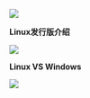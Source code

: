 

![](https://cdn.nlark.com/yuque/0/2025/png/47441741/1752999610350-617b10da-9dbd-4d3f-bc97-5d70d6a365dd.png)

**Linux发行版介绍**

![](https://cdn.nlark.com/yuque/0/2025/png/47441741/1752999980945-0b1611bc-ac30-4691-a3b8-51a1b7257c2d.png)

**Linux VS Windows**

![](https://cdn.nlark.com/yuque/0/2025/png/47441741/1753000011956-afcbed23-5415-4654-ab9b-aae9dc5814ff.png)



